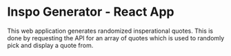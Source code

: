 # Inspo Generator - React App
 
This web application generates randomized insperational quotes. This is done by requesting the API for an array of quotes which is used to randomly pick and display a quote from.
